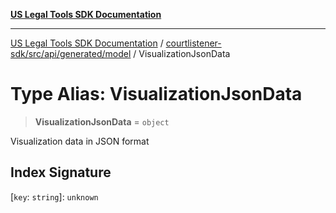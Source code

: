 [**US Legal Tools SDK Documentation**](../../../../../../README.md)

***

[US Legal Tools SDK Documentation](../../../../../../README.md) / [courtlistener-sdk/src/api/generated/model](../README.md) / VisualizationJsonData

# Type Alias: VisualizationJsonData

> **VisualizationJsonData** = `object`

Visualization data in JSON format

## Index Signature

\[`key`: `string`\]: `unknown`
